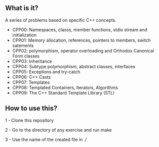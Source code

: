 ## What is it?
A series of problems based on specific C++ concepts.
- CPP00: Namespaces, classs, member functions, stdio stream and initialization
- CPP01: Memory allocation, references, pointers to members, switch satements
- CPP02: polymorphism, operator overloading and Orthodox Canonical Form classes
- CPP03: Inheritance
- CPP04: Subtype polymorphism, abstract classes, interfaces
- CPP05: Exceptions and try-catch
- CPP06: C++ Casts
- CPP07: Templates
- CPP08: Templated Containers, Iterators, Algorithms
- CPP09: The C++ Standard Template Library (STL)

## How to use this?
1 - Clone this repository

2 - Go to the directory of any exercise and run make

3 - Use the name of the created file in ./<filename>
